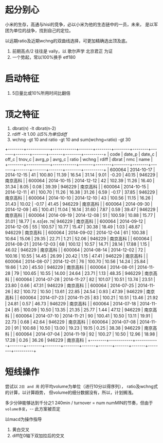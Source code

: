 # 起分别心

  小米的生存，高通与hisi的竞争，必以小米为他的生态链中的一员，未来，
  是以军团为单位的战争，找到自己的定位。

  以远期ratio及近期wchng的双曲线选择，可更加精确选出顶及底。

  1. 前期高点/2 往往是 vally，以 歌尔声学 北京君正 为证
  2. 一个势起，常以100%换手 etf180

# 启动特征

  1. 5日量比或10%所用时间比翻倍

# 顶之特征

  1. dbrat(n) -lt dbrat(n-2)
  2. rdiff -lt 1.00           *以5%为单位diff*
  3. wchng -gt 10 and ratio -gt 10 and sum(wchng+ratio) -gt 30

+--------+------------+------------+-------+--------+--------+--------+-------+-------+-------+-------+--------+----------+
| code   | date_p     | date_c     | off_c | tnov_c | avrg_p | avrg_c | ratio | wchng | rdiff | dbrat | nmc    | name     |
+--------+------------+------------+-------+--------+--------+--------+-------+-------+-------+-------+--------+----------+
| 600064 | 2014-10-17 | 2014-12-15 |    41 | 100.80 |  11.39 |  16.54 | 31.14 |  9.01 | -0.20 | 40.15 | 946229 | 南京高科 |
| 600064 | 2014-10-15 | 2014-12-12 |    42 | 102.39 |  11.26 |  16.40 | 31.34 |  8.05 |  0.08 | 39.39 | 946229 | 南京高科 |
| 600064 | 2014-10-15 | 2014-12-11 |    41 | 100.70 |  11.26 |  16.38 | 31.26 |  6.59 | -0.17 | 37.85 | 946229 | 南京高科 |
| 600064 | 2014-10-10 | 2014-12-10 |    43 | 100.56 |  11.15 |  16.26 | 31.43 | 10.02 | -0.17 | 41.45 | 946229 | 南京高科 |
| 600064 | 2014-09-30 | 2014-12-09 |    45 | 100.41 |  11.04 |  16.14 | 31.60 |  7.87 |  0.59 | 39.47 | 946229 | 南京高科 |
| 600064 | 2014-09-19 | 2014-12-08 |    51 | 100.59 |  10.88 |  15.77 | 31.01 | 18.77 | `0.63`|`49.78`| 946229 | 南京高科 |
| 600064 | 2014-09-12 | 2014-12-05 |    55 | 100.57 |  10.77 |  15.47 | 30.38 | 18.49 |  1.03 | 48.87 | 946229 | 南京高科 |
| 600064 | 2014-09-02 | 2014-12-04 |    61 | 100.38 |  10.64 |  15.06 | 29.35 | 22.71 |  1.21 | 52.06 | 946229 | 南京高科 |
| 600064 | 2014-08-21 | 2014-12-03 |    68 | 100.12 |  10.57 |  14.71 | 28.14 | 17.88 |  1.15 | 46.02 | 946229 | 南京高科 |
| 600064 | 2014-08-14 | 2014-12-02 |    72 | 100.16 |  10.55 |  14.45 | 26.99 | 20.42 |  1.15 | 47.41 | 946229 | 南京高科 |
| 600064 | 2014-08-07 | 2014-12-01 |    76 | 100.70 |  10.56 |  14.24 | 25.84 | 19.66 |  1.20 | 45.50 | 946229 | 南京高科 |
| 600064 | 2014-08-01 | 2014-11-28 |    79 | 100.65 |  10.55 |  14.00 | 24.64 | 23.71 |  1.13 | 48.35 | 946229 | 南京高科 |
| 600064 | 2014-07-28 | 2014-11-27 |    82 | 101.07 |  10.51 |  13.74 | 23.51 | 23.80 |  0.66 | 47.31 | 946229 | 南京高科 |
| 600064 | 2014-07-25 | 2014-11-26 |    82 | 100.72 |  10.50 |  13.61 | 22.85 | 24.54 |  0.93 | 47.39 | 946229 | 南京高科 |
| 600064 | 2014-07-23 | 2014-11-25 |    83 | 100.21 |  10.51 |  13.46 | 21.92 | 24.81 |  0.57 | 46.73 | 946229 | 南京高科 |
| 600064 | 2014-07-18 | 2014-11-24 |    85 | 100.09 |  10.50 |  13.35 | 21.35 | 25.77 |  1.44 | 47.12 | 946229 | 南京高科 |
| 600064 | 2014-07-10 | 2014-11-21 |    90 | 100.41 |  10.50 |  13.11 | 19.91 | 22.73 |  0.68 | 42.64 | 946229 | 南京高科 |
| 600064 | 2014-07-08 | 2014-11-20 |    91 | 100.68 |  10.50 |  13.00 | 19.23 | 19.15 |  0.25 | 38.38 | 946229 | 南京高科 |
| 600064 | 2014-07-04 | 2014-11-19 |    92 | 100.27 |  10.50 |  12.96 | 18.98 | 17.28 |  0.26 | 36.26 | 946229 | 南京高科 |
+--------+------------+------------+-------+--------+--------+--------+-------+-------+-------+-------+--------+----------+

# 短线操作

  尝试以 `2日 and 周` 的平均volume为单位（进行10分以得序列），
  ratio及wchng式的计算，以计算趋势，
  但volume的细分数据没有，所以，计划搁浅。

  多少分钟能够达到千分之1
  240min / turnover = num
  numMIN的节奏，但由于`volume多变`，--  此方案被否定

  以macd为操作指导
  1. 黄白交叉
  2. diff在0轴下双加拉后的交叉

